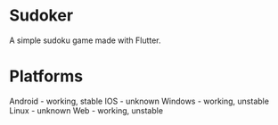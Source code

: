 # Sudoker

A simple sudoku game made with Flutter.


# Platforms

Android - working, stable
IOS - unknown
Windows - working, unstable
Linux - unknown
Web - working, unstable